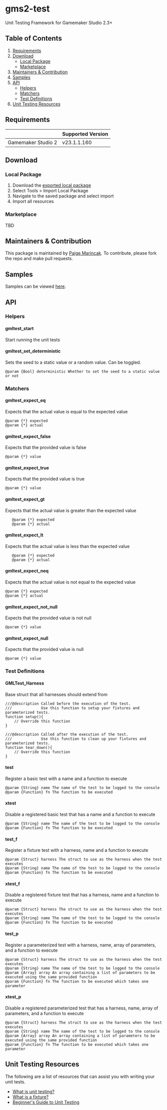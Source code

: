 # gms2-test
Unit Testing Framework for Gamemaker Studio 2.3+

## Table of Contents

 1. [Requirements](#requirements)
 2. [Download](#download)
	 - [Local Package](#local-package)
	 - [Marketplace](#marketplace)
 3. [Maintainers & Contribution](#maintainers--contribution)
 4. [Samples](#samples)
 5. [API](#api)
	 - [Helpers](#helpers)
	 - [Matchers](#matchers)
	 - [Test Definitions](#test-definitions)
 6. [Unit Testing Resources](#unit-testing-resources)

## Requirements

|| Supported Version |
|--|--|
| Gamemaker Studio 2 | v23.1.1.160 |

## Download
### Local Package

 1. Download the [exported local package](https://github.com/pmarincak/gms2-test/blob/master/export/package.gmltest.yymps)
 2. Select Tools > Import Local Package
 3. Navigate to the saved package and select import
 4. Import all resources

### Marketplace

 TBD

## Maintainers & Contribution
This package is maintained by [Paige Marincak](https://twitter.com/paigemarincak/). To contribute, please fork the repo and make pull requests.

## Samples
Samples can be viewed [here](https://github.com/pmarincak/gms2-test/tree/master/samples).

## API
### Helpers
#### gmltest_start
Start running the unit tests

#### gmltest_set_deterministic
Sets the seed to a static value or a random value. Can be toggled.

    @param {Bool} deterministic Whether to set the seed to a static value or not

### Matchers
#### gmltest_expect_eq
Expects that the actual value is equal to the expected value

    @param {*} expected
    @param {*} actual

#### gmltest_expect_false
Expects that the provided value is false

    @param {*} value

#### gmltest_expect_true
Expects that the provided value is true

    @param {*} value

#### gmltest_expect_gt
Expects that the actual value is greater than the expected value

       @param {*} expected
       @param {*} actual

#### gmltest_expect_lt
Expects that the actual value is less than the expected value

       @param {*} expected
       @param {*} actual

#### gmltest_expect_neq
Expects that the actual value is not equal to the expected value

    @param {*} expected
    @param {*} actual

#### gmltest_expect_not_null
Expects that the provided value is not null

    @param {*} value

#### gmltest_expect_null
Expects that the provided value is null

    @param {*} value

### Test Definitions
#### GMLTest_Harness
Base struct that all harnesses should extend from

    ///@description Called before the execution of the test.
    ///             Use this function to setup your fixtures and parameterized tests.
    function setup(){
    	// Override this function
    }
	
    ///@description Called after the execution of the test.
    ///             Use this function to clean up your fixtures and parameterized tests.
    function tear_down(){
    	// Override this function
    }
#### test
Register a basic test with a name and a function to execute

    @param {String} name The name of the test to be logged to the console
    @param {Function} fn The function to be executed
#### xtest
Disable a registered basic test that has a name and a function to execute

    @param {String} name The name of the test to be logged to the console
    @param {Function} fn The function to be executed
#### test_f
Register a fixture test with a harness, name and a function to execute

    @param {Struct} harness The struct to use as the harness when the test executes
    @param {String} name The name of the test to be logged to the console
    @param {Function} fn The function to be executed

#### xtest_f
Disable a registered fixture test that has a harness, name and a function to execute

    @param {Struct} harness The struct to use as the harness when the test executes
    @param {String} name The name of the test to be logged to the console
    @param {Function} fn The function to be executed

#### test_p
Register a parameterized test with a harness, name, array of parameters, and a function to execute

    @param {Struct} harness The struct to use as the harness when the test executes
    @param {String} name The name of the test to be logged to the console
    @param {Array} array An array containing a list of parameters to be executed using the same provided function
    @param {Function} fn The function to be executed which takes one parameter

#### xtest_p
Disable a registered parameterized test that has a harness, name, array of parameters, and a function to execute

    @param {Struct} harness The struct to use as the harness when the test executes
    @param {String} name The name of the test to be logged to the console
    @param {Array} array An array containing a list of parameters to be executed using the same provided function
    @param {Function} fn The function to be executed which takes one parameter
    
## Unit Testing Resources
The following are a list of resources that can assist you with writing your unit tests. 

- [What is unit testing?](https://en.wikipedia.org/wiki/Unit_testing)
- [What is a fixture?](https://en.wikipedia.org/wiki/Test_fixture)
- [Beginner's Guide to Unit Testing](https://www.codementor.io/@wbsimms/unit-testing-foundations-programming-beginners-du107q81d)
